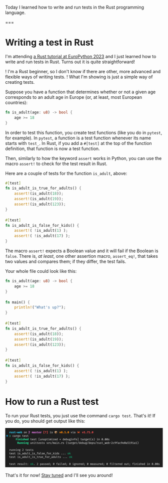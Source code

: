 Today I learned how to write and run tests in the Rust programming language.

===

# Writing a test in Rust

I'm attending [a Rust tutorial at EuroPython 2023](https://ep2023.europython.eu/session/write-your-first-web-api-with-rust) and I just learned how to write and run tests in Rust.
Turns out it is quite straightforward!

! I'm a Rust beginner, so I don't know if there are other, more advanced and flexible ways of writing tests.
! What I'm showing is just a simple way of creating tests.

Suppose you have a function that determines whether or not a given age corresponds to an adult age in Europe (or, at least, most European countries):

```rust
fn is_adult(age: u8) -> bool {
    age >= 18
}
```

In order to test this function, you create test functions (like you do in `pytest`, for example).
In `pytest`, a function is a test function whenever its name starts with `test_`.
In Rust, if you add a `#[test]` at the top of the function definition, that function is now a test function.

Then, similarly to how the keyword `assert` works in Python, you can use the macro `assert!` to check for the test result in Rust.

Here are a couple of tests for the function `is_adult`, above:

```rust
#[test]
fn is_adult_is_true_for_adults() {
    assert!(is_adult(18));
    assert!(is_adult(19));
    assert!(is_adult(123));
}

#[test]
fn is_adult_is_false_for_kids() {
    assert!( !is_adult(1) );
    assert!( !is_adult(17) );
}
```

The macro `assert!` expects a Boolean value and it will fail if the Boolean is `false`.
There is, _at least_, one other assertion macro, `assert_eq!`, that takes two values and compares them; if they differ, the test fails.

Your whole file could look like this:

```rust
fn is_adult(age: u8) -> bool {
    age >= 18
}

fn main() {
    println!("What's up?");
}

#[test]
fn is_adult_is_true_for_adults() {
    assert!(is_adult(18));
    assert!(is_adult(19));
    assert!(is_adult(123));
}

#[test]
fn is_adult_is_false_for_kids() {
    assert!( !is_adult(1) );
    assert!( !is_adult(17) );
}
```


# How to run a Rust test

To run your Rust tests, you just use the command `cargo test`.
That's it!
If you do, you should get output like this:

![Command line output of running Rust tests with the command `cargo test`.](_test_output.webp "Output of running Rust tests.")


That's it for now! [Stay tuned][subscribe] and I'll see you around!

[subscribe]: /subscribe
